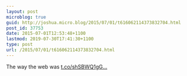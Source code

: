 ```yaml
---
layout: post
microblog: true
guid: http://joshua.micro.blog/2015/07/01/t616062114373832704.html
post_id: 37753
date: 2015-07-01T12:53:48+1100
lastmod: 2019-07-30T17:41:30+1100
type: post
url: /2015/07/01/t616062114373832704.html
---
```

The way the web was [t.co/shSBWQ1gG...](http://t.co/shSBWQ1gGu)
